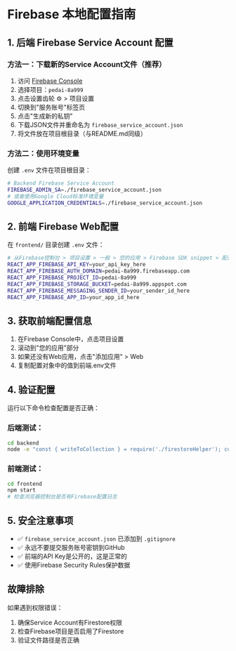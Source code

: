 # Firebase 本地配置指南

## 1. 后端 Firebase Service Account 配置

### 方法一：下载新的Service Account文件（推荐）

1. 访问 [Firebase Console](https://console.firebase.google.com/)
2. 选择项目：`pedai-8a999`
3. 点击设置齿轮 ⚙️ > 项目设置
4. 切换到"服务账号"标签页
5. 点击"生成新的私钥"
6. 下载JSON文件并重命名为 `firebase_service_account.json`
7. 将文件放在项目根目录（与README.md同级）

### 方法二：使用环境变量

创建 `.env` 文件在项目根目录：

```bash
# Backend Firebase Service Account
FIREBASE_ADMIN_SA=./firebase_service_account.json
# 或者使用Google Cloud标准环境变量
GOOGLE_APPLICATION_CREDENTIALS=./firebase_service_account.json
```

## 2. 前端 Firebase Web配置

在 `frontend/` 目录创建 `.env` 文件：

```bash
# 从Firebase控制台 > 项目设置 > 一般 > 您的应用 > Firebase SDK snippet > 配置
REACT_APP_FIREBASE_API_KEY=your_api_key_here
REACT_APP_FIREBASE_AUTH_DOMAIN=pedai-8a999.firebaseapp.com
REACT_APP_FIREBASE_PROJECT_ID=pedai-8a999
REACT_APP_FIREBASE_STORAGE_BUCKET=pedai-8a999.appspot.com
REACT_APP_FIREBASE_MESSAGING_SENDER_ID=your_sender_id_here
REACT_APP_FIREBASE_APP_ID=your_app_id_here
```

## 3. 获取前端配置信息

1. 在Firebase Console中，点击项目设置
2. 滚动到"您的应用"部分
3. 如果还没有Web应用，点击"添加应用" > Web
4. 复制配置对象中的值到前端.env文件

## 4. 验证配置

运行以下命令检查配置是否正确：

### 后端测试：
```bash
cd backend
node -e "const { writeToCollection } = require('./firestoreHelper'); console.log('Firebase backend configured successfully!');"
```

### 前端测试：
```bash
cd frontend
npm start
# 检查浏览器控制台是否有Firebase配置日志
```

## 5. 安全注意事项

- ✅ `firebase_service_account.json` 已添加到 `.gitignore`
- ✅ 永远不要提交服务账号密钥到GitHub
- ✅ 前端的API Key是公开的，这是正常的
- ✅ 使用Firebase Security Rules保护数据

## 故障排除

如果遇到权限错误：
1. 确保Service Account有Firestore权限
2. 检查Firebase项目是否启用了Firestore
3. 验证文件路径是否正确 